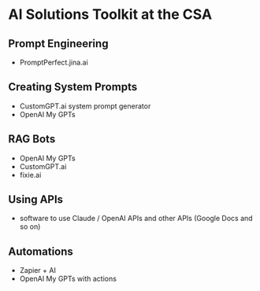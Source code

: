 # AI Solutions Toolkit at the CSA

## Prompt Engineering
* PromptPerfect.jina.ai

## Creating System Prompts
* CustomGPT.ai system prompt generator
* OpenAI My GPTs

## RAG Bots
* OpenAI My GPTs
* CustomGPT.ai
* fixie.ai

## Using APIs
* software to use Claude / OpenAI APIs and other APIs (Google Docs and so on)

## Automations
* Zapier + AI
* OpenAI My GPTs with actions
